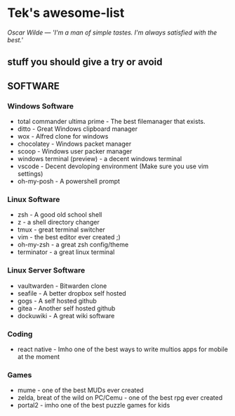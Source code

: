 # Tek's awesome-list 

_Oscar Wilde — 'I'm a man of simple tastes. I'm always satisfied with the best.'_

## stuff you should give a try or avoid

## SOFTWARE 

### Windows Software

 - total commander ultima prime - The best filemanager that exists.
 - ditto - Great Windows clipboard manager
 - wox - Alfred clone for windows 
 - chocolatey - Windows packet manager
 - scoop - Windows user packer manager
 - windows terminal (preview) - a decent windows terminal
 - vscode - Decent devoloping environment (Make sure you use vim settings)
 - oh-my-posh - A powershell prompt

### Linux Software

 - zsh - A good old school shell
 - z - a shell directory changer
 - tmux - great terminal switcher
 - vim - the best editor ever created ;)
 - oh-my-zsh - a great zsh config/theme
 - terminator - a great linux terminal

### Linux Server Software

 - vaultwarden - Bitwarden clone 
 - seafile - A better dropbox self hosted
 - gogs - A self hosted github
 - gitea - Another self hosted github
 - dockuwiki - A great wiki software

### Coding
 - react native - Imho one of the best ways to write multios apps for mobile at the moment

### Games

 -  mume - one of the best MUDs ever created
 -  zelda, breat of the wild on PC/Cemu  - one of the best rpg ever created 
 -  portal2 - imho one of the best puzzle games for kids 

